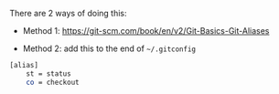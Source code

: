 There are 2 ways of doing this:

- Method 1:
https://git-scm.com/book/en/v2/Git-Basics-Git-Aliases

- Method 2: add this to the end of `~/.gitconfig`

```sh
[alias]
    st = status
    co = checkout
```
